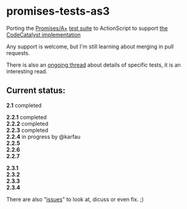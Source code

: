 promises-tests-as3
==================

Porting the [Promises/A+](http://promisesaplus.com/) [test suite](https://github.com/promises-aplus/promises-tests) to ActionScript to support [the CodeCatalyst implementation](https://github.com/CodeCatalyst/promise-as3/issues/11)


Any support is welcome, but I'm still learning about merging in pull requests.

There is also an [ongoing thread](https://github.com/promises-aplus/promises-tests/issues/52) about details of specific tests, it is an interesting read. 

Current status:
---------------

**2.1** completed 

**2.2.1** completed  
**2.2.2** completed  
**2.2.3** completed  
**2.2.4** in progress by @karfau   
**2.2.5**  
**2.2.6**  
**2.2.7**  

**2.3.1**  
**2.3.2**  
**2.3.3**  
**2.3.4**  


There are also "[issues](https://github.com/karfau/promises-tests-as3/issues)" to look at, dicuss or even fix. ;)

